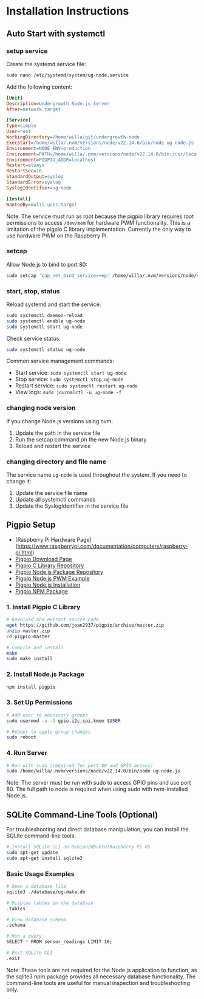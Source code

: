 # Installation Instructions

## Auto Start with systemctl

### setup service

Create the systemd service file:
```bash
sudo nano /etc/systemd/system/ug-node.service
```

Add the following content:
```ini
[Unit]
Description=Undergrowth Node.js Server
After=network.target

[Service]
Type=simple
User=root
WorkingDirectory=/home/willa/git/undergrowth-node
ExecStart=/home/willa/.nvm/versions/node/v22.14.0/bin/node ug-node.js
Environment=NODE_ENV=production
Environment=PATH=/home/willa/.nvm/versions/node/v22.14.0/bin:/usr/local/sbin:/usr/local/bin:/usr/sbin:/usr/bin:/sbin:/bin
Environment=PIGPIO_ADDR=localhost
Restart=always
RestartSec=10
StandardOutput=syslog
StandardError=syslog
SyslogIdentifier=ug-node

[Install]
WantedBy=multi-user.target
```

Note: The service must run as root because the pigpio library requires root permissions to access `/dev/mem` for hardware PWM functionality. This is a limitation of the pigpio C library implementation. Currently the only way to use hardware PWM on the Raspberry Pi.

### setcap

Allow Node.js to bind to port 80:
```bash
sudo setcap 'cap_net_bind_service=+ep' /home/willa/.nvm/versions/node/v22.14.0/bin/node
```

### start, stop, status

Reload systemd and start the service:
```bash
sudo systemctl daemon-reload
sudo systemctl enable ug-node
sudo systemctl start ug-node
```

Check service status:
```bash
sudo systemctl status ug-node
```

Common service management commands:
- Start service: `sudo systemctl start ug-node`
- Stop service: `sudo systemctl stop ug-node`
- Restart service: `sudo systemctl restart ug-node`
- View logs: `sudo journalctl -u ug-node -f`

### changing node version

If you change Node.js versions using nvm:
1. Update the path in the service file
2. Run the setcap command on the new Node.js binary
3. Reload and restart the service

### changing directory and file name

The service name `ug-node` is used throughout the system. If you need to change it:
1. Update the service file name
2. Update all systemctl commands
3. Update the SyslogIdentifier in the service file

## Pigpio Setup
- [Raspberry Pi Hardware Page] (https://www.raspberrypi.com/documentation/computers/raspberry-pi.html)
- [Pigpio Download Page](https://abyz.me.uk/rpi/pigpio/download.html)
- [Pigpio C Library Repository](https://github.com/joan2937/pigpio)
- [Pigpio Node.js Package Repository](https://github.com/fivdi/pigpio)
- [Pigpio Node.js PWM Example](https://github.com/fivdi/pigpio?tab=readme-ov-file#pulse-an-led-with-pwm)
- [Pigpio Node.js Installation](https://github.com/fivdi/pigpio?tab=readme-ov-file#installation)
- [Pigpio NPM Package](https://www.npmjs.com/package/pigpio#pulse-an-led-with-pwm)

### 1. Install Pigpio C Library
```bash
# Download and extract source code
wget https://github.com/joan2937/pigpio/archive/master.zip
unzip master.zip
cd pigpio-master

# Compile and install
make
sudo make install
```

### 2. Install Node.js Package
```bash
npm install pigpio
```

### 3. Set Up Permissions
```bash
# Add user to necessary groups
sudo usermod -a -G gpio,i2c,spi,kmem $USER

# Reboot to apply group changes
sudo reboot
```

### 4. Run Server
```bash
# Run with sudo (required for port 80 and GPIO access)
sudo /home/willa/.nvm/versions/node/v22.14.0/bin/node ug-node.js
```

Note: The server must be run with sudo to access GPIO pins and use port 80. The full path to node is required when using sudo with nvm-installed Node.js.

## SQLite Command-Line Tools (Optional)

For troubleshooting and direct database manipulation, you can install the SQLite command-line tools:

```bash
# Install SQLite CLI on Debian/Ubuntu/Raspberry Pi OS
sudo apt-get update
sudo apt-get install sqlite3
```

### Basic Usage Examples

```bash
# Open a database file
sqlite3 ./database/ug-data.db

# Display tables in the database
.tables

# View database schema
.schema

# Run a query
SELECT * FROM sensor_readings LIMIT 10;

# Exit SQLite CLI
.exit
```

Note: These tools are not required for the Node.js application to function, as the sqlite3 npm package provides all necessary database functionality. The command-line tools are useful for manual inspection and troubleshooting only.
